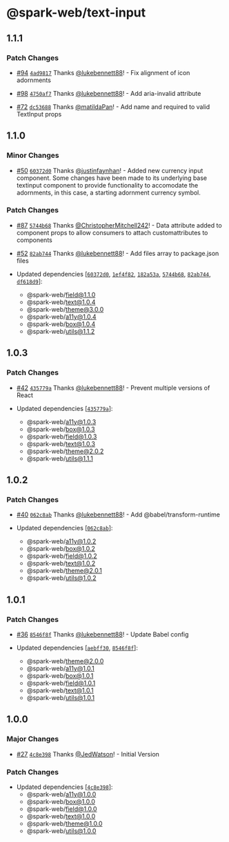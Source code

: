 # @spark-web/text-input

## 1.1.1

### Patch Changes

- [#94](https://github.com/brighte-labs/spark-web/pull/94)
  [`4ad9817`](https://github.com/brighte-labs/spark-web/commit/4ad9817d1f7acdecd3c8bbb3be517f5c11fe8d4b)
  Thanks [@lukebennett88](https://github.com/lukebennett88)! - Fix alignment of
  icon adornments

* [#98](https://github.com/brighte-labs/spark-web/pull/98)
  [`4750af7`](https://github.com/brighte-labs/spark-web/commit/4750af73f0e3a82ebde940cb13659a21c7e88007)
  Thanks [@lukebennett88](https://github.com/lukebennett88)! - Add aria-invalid
  attribute

- [#72](https://github.com/brighte-labs/spark-web/pull/72)
  [`dc53688`](https://github.com/brighte-labs/spark-web/commit/dc53688cc271316f00ef25f101e94c3891f4f75d)
  Thanks [@matildaPan](https://github.com/matildaPan)! - Add name and required
  to valid TextInput props

## 1.1.0

### Minor Changes

- [#50](https://github.com/brighte-labs/spark-web/pull/50)
  [`60372d0`](https://github.com/brighte-labs/spark-web/commit/60372d0538fe5e141c8dabc1b20c8e09d1f56c70)
  Thanks [@justinfaynhan](https://github.com/justinfaynhan)! - Added new
  currency input component. Some changes have been made to its underlying base
  textinput component to provide functionality to accomodate the adornments, in
  this case, a starting adornment currency symbol.

### Patch Changes

- [#87](https://github.com/brighte-labs/spark-web/pull/87)
  [`5744b68`](https://github.com/brighte-labs/spark-web/commit/5744b6820f626b93a14e11e1fbd96bcbe1b12b27)
  Thanks [@ChristopherMitchell242](https://github.com/ChristopherMitchell242)! -
  Data attribute added to component props to allow consumers to attach
  customattributes to components

* [#52](https://github.com/brighte-labs/spark-web/pull/52)
  [`82ab744`](https://github.com/brighte-labs/spark-web/commit/82ab744f198466810f3386bc459b8ab4d57c820e)
  Thanks [@lukebennett88](https://github.com/lukebennett88)! - Add files array
  to package.json files

* Updated dependencies
  [[`60372d0`](https://github.com/brighte-labs/spark-web/commit/60372d0538fe5e141c8dabc1b20c8e09d1f56c70),
  [`1ef4f82`](https://github.com/brighte-labs/spark-web/commit/1ef4f82df999c487b79cd216c17ca5735e444fc5),
  [`182a53a`](https://github.com/brighte-labs/spark-web/commit/182a53a484892df48754e89dd714459a7f69fcff),
  [`5744b68`](https://github.com/brighte-labs/spark-web/commit/5744b6820f626b93a14e11e1fbd96bcbe1b12b27),
  [`82ab744`](https://github.com/brighte-labs/spark-web/commit/82ab744f198466810f3386bc459b8ab4d57c820e),
  [`df618d9`](https://github.com/brighte-labs/spark-web/commit/df618d92d534e06f06ecedc95ea6bdd51cdc906b)]:
  - @spark-web/field@1.1.0
  - @spark-web/text@1.0.4
  - @spark-web/theme@3.0.0
  - @spark-web/a11y@1.0.4
  - @spark-web/box@1.0.4
  - @spark-web/utils@1.1.2

## 1.0.3

### Patch Changes

- [#42](https://github.com/brighte-labs/spark-web/pull/42)
  [`435779a`](https://github.com/brighte-labs/spark-web/commit/435779aa42bd635bbf43e1fd41724c666402caa2)
  Thanks [@lukebennett88](https://github.com/lukebennett88)! - Prevent multiple
  versions of React

- Updated dependencies
  [[`435779a`](https://github.com/brighte-labs/spark-web/commit/435779aa42bd635bbf43e1fd41724c666402caa2)]:
  - @spark-web/a11y@1.0.3
  - @spark-web/box@1.0.3
  - @spark-web/field@1.0.3
  - @spark-web/text@1.0.3
  - @spark-web/theme@2.0.2
  - @spark-web/utils@1.1.1

## 1.0.2

### Patch Changes

- [#40](https://github.com/brighte-labs/spark-web/pull/40)
  [`062c8ab`](https://github.com/brighte-labs/spark-web/commit/062c8ab8c7b4120f8d14c269b5f7801288c678ca)
  Thanks [@lukebennett88](https://github.com/lukebennett88)! - Add
  @babel/transform-runtime

- Updated dependencies
  [[`062c8ab`](https://github.com/brighte-labs/spark-web/commit/062c8ab8c7b4120f8d14c269b5f7801288c678ca)]:
  - @spark-web/a11y@1.0.2
  - @spark-web/box@1.0.2
  - @spark-web/field@1.0.2
  - @spark-web/text@1.0.2
  - @spark-web/theme@2.0.1
  - @spark-web/utils@1.0.2

## 1.0.1

### Patch Changes

- [#36](https://github.com/brighte-labs/spark-web/pull/36)
  [`8546f8f`](https://github.com/brighte-labs/spark-web/commit/8546f8f05daaa79ea3ff954c6c4928a7a2d0622d)
  Thanks [@lukebennett88](https://github.com/lukebennett88)! - Update Babel
  config

- Updated dependencies
  [[`aebff30`](https://github.com/brighte-labs/spark-web/commit/aebff30c86cb0a9db22b545c46159ce0d1c14afb),
  [`8546f8f`](https://github.com/brighte-labs/spark-web/commit/8546f8f05daaa79ea3ff954c6c4928a7a2d0622d)]:
  - @spark-web/theme@2.0.0
  - @spark-web/a11y@1.0.1
  - @spark-web/box@1.0.1
  - @spark-web/field@1.0.1
  - @spark-web/text@1.0.1
  - @spark-web/utils@1.0.1

## 1.0.0

### Major Changes

- [#27](https://github.com/brighte-labs/spark-web/pull/27)
  [`4c8e398`](https://github.com/brighte-labs/spark-web/commit/4c8e3988f8a59d3dab60a6b67b1128b6ff2a5f2c)
  Thanks [@JedWatson](https://github.com/JedWatson)! - Initial Version

### Patch Changes

- Updated dependencies
  [[`4c8e398`](https://github.com/brighte-labs/spark-web/commit/4c8e3988f8a59d3dab60a6b67b1128b6ff2a5f2c)]:
  - @spark-web/a11y@1.0.0
  - @spark-web/box@1.0.0
  - @spark-web/field@1.0.0
  - @spark-web/text@1.0.0
  - @spark-web/theme@1.0.0
  - @spark-web/utils@1.0.0
